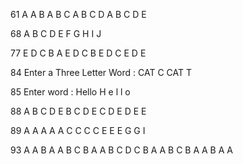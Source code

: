 61
A
A B
A B C
A B C D
A B C D E

68
A
B C
D E F
G H I J

77
E D C B A
  E D C B
    E D C
      E D
        E

84
Enter a Three Letter Word : CAT 
 C
CAT
 T

85 
Enter word : Hello
H
 e
  l
   l
    o

88
A B C D E
B C D E
C D E
D E
E

89
A A A A A 
C C C C
E E E
G G
I

93
       A
     A B A
   A B C B A
 A B C D C B A
   A B C B A
     A B A
       A 